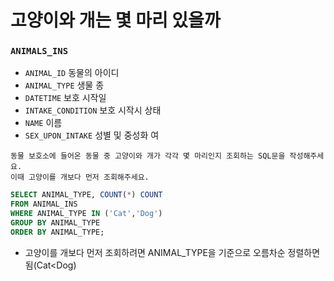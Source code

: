 # 고양이와 개는 몇 마리 있을까

### `ANIMALS_INS`
- `ANIMAL_ID` 동물의 아이디
- `ANIMAL_TYPE` 생물 종
- `DATETIME` 보호 시작일
- `INTAKE_CONDITION` 보호 시작시 상태
- `NAME` 이름
- `SEX_UPON_INTAKE` 성별 및 중성화 여 

```
동물 보호소에 들어온 동물 중 고양이와 개가 각각 몇 마리인지 조회하는 SQL문을 작성해주세요.
이때 고양이를 개보다 먼저 조회해주세요.
```

```SQL
SELECT ANIMAL_TYPE, COUNT(*) COUNT
FROM ANIMAL_INS
WHERE ANIMAL_TYPE IN ('Cat','Dog')
GROUP BY ANIMAL_TYPE
ORDER BY ANIMAL_TYPE;
```

* 고양이를 개보다 먼저 조회하려면 ANIMAL_TYPE을 기준으로 오름차순 정렬하면 됨(Cat<Dog)
